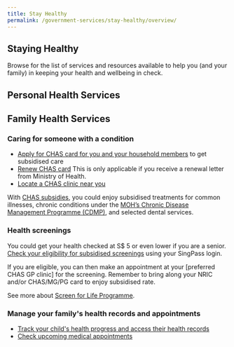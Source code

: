 ```yaml
---
title: Stay Healthy 
permalink: /government-services/stay-healthy/overview/
---
```


## Staying Healthy

Browse for the list of services and resources available to help you (and your family) in keeping your health and wellbeing in check.

## Personal Health Services

<coming soon>


## Family Health Services

### Caring for someone with a condition

- [Apply for CHAS card for you and your household members](https://chas.moh.gov.sg/) to get subsidised care
- [Renew CHAS card](https://www.chas.sg/content.aspx?id=1091) This is only applicable if you receive a renewal letter from Ministry of Health.
- [Locate a CHAS clinic near you](https://www.chas.sg/clinic_locator.aspx?id=90)

With [CHAS subsidies](https://www.chas.sg/content.aspx?id=636), you could enjoy subsidised treatments for  common illnesses, chronic conditions under the [MOH’s Chronic Disease Management Programme (CDMP)](https://www.moh.gov.sg/policies-and-legislation/chronic-disease-management-programme-(cdmp)), and selected dental services.


### Health screenings

You could get your health checked at S$ 5 or even lower if you are a senior. 
[Check your eligibility for subsidised screenings](https://eservices.healthhub.sg/PersonalHealth/ScreeningEligibility) using your SingPass login.

If you are eligible, you can then make an appointment at your [preferred CHAS GP clinic] for the screening. Remember to bring along your NRIC and/or CHAS/MG/PG card to enjoy subsidised rate.

See more about [Screen for Life Programme](https://www.healthhub.sg/programmes/61/Screen_for_Life#faqs).


### Manage your family's health records and appointments

- [Track your child's health progress and access their health records](https://eservices.healthhub.sg/childhealth)
- [Check upcoming medical appointments](https://eservices.healthhub.sg/Appointments/Dashboard/Index/4935e4b7cfef40ea7501eb24e2e12fed)






